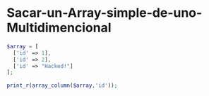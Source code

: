 # Sacar-un-Array-simple-de-uno-Multidimencional

```php
$array = [
  ['id' => 1],
  ['id' => 2],
  ['id' => "Hacked!"]
];
              
print_r(array_column($array,'id'));
```

